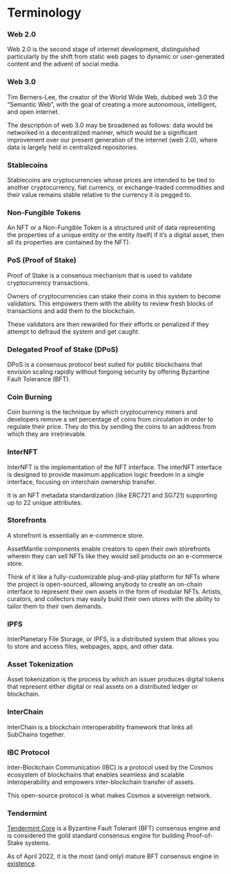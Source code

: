 # Terminology

### Web 2.0

Web 2.0 is the second stage of internet development, distinguished particularly by the shift from static web pages to dynamic or user-generated content and the advent of social media.

### Web 3.0

Tim Berners-Lee, the creator of the World Wide Web, dubbed web 3.0 the “Semantic Web”, with the goal of creating a more autonomous, intelligent, and open internet.

The description of web 3.0 may be broadened as follows: data would be networked in a decentralized manner, which would be a significant improvement over our present generation of the internet (web 2.0), where data is largely held in centralized repositories.

### Stablecoins

Stablecoins are cryptocurrencies whose prices are intended to be tied to another cryptocurrency, fiat currency, or exchange-traded commodities and their value remains stable relative to the currency it is pegged to.

### Non-Fungible Tokens

An NFT or a Non-Fungible Token is a structured unit of data representing the properties of a unique entity or the entity itself( if it’s a digital asset, then all its properties are contained by the NFT).

### PoS (Proof of Stake)

Proof of Stake is a consensus mechanism that is used to validate cryptocurrency transactions.

Owners of cryptocurrencies can stake their coins in this system to become validators. This empowers them with the ability to review fresh blocks of transactions and add them to the blockchain.

These validators are then rewarded for their efforts or penalized if they attempt to defraud the system and get caught.

### Delegated Proof of Stake (DPoS)

DPoS is a consensus protocol best suited for public blockchains that envision scaling rapidly without forgoing security by offering Byzantine Fault Tolerance (BFT).

### Coin Burning

Coin burning is the technique by which cryptocurrency miners and developers remove a set percentage of coins from circulation in order to regulate their price. They do this by sending the coins to an address from which they are irretrievable.

### InterNFT

InterNFT is the implementation of the NFT interface. The interNFT interface is designed to provide maximum application logic freedom in a single interface, focusing on interchain ownership transfer.

It is an NFT metadata standardization (like ERC721 and SG721) supporting up to 22 unique attributes.

### Storefronts

A storefront is essentially an e-commerce store.

AssetMantle components enable creators to open their own storefronts wherein they can sell NFTs like they would sell products on an e-commerce store.

Think of it like a fully-customizable plug-and-play platform for NFTs where the project is open-sourced, allowing anybody to create an on-chain interface to represent their own assets in the form of modular NFTs. Artists, curators, and collectors may easily build their own stores with the ability to tailor them to their own demands.

### IPFS

InterPlanetary File Storage, or IPFS, is a distributed system that allows you to store and access files, webpages, apps, and other data.

### Asset Tokenization

Asset tokenization is the process by which an issuer produces digital tokens that represent either digital or real assets on a distributed ledger or blockchain.

### InterChain

InterChain is a blockchain interoperability framework that links all SubChains together.

### IBC Protocol

Inter-Blockchain Communication (IBC) is a protocol used by the Cosmos ecosystem of blockchains that enables seamless and scalable interoperability and empowers inter-blockchain transfer of assets.

This open-source protocol is what makes Cosmos a sovereign network.

### Tendermint

[Tendermint Core](https://docs.tendermint.com/) is a Byzantine Fault Tolerant (BFT) consensus engine and is considered the gold standard consensus engine for building Proof-of-Stake systems.

As of April 2022, it is the most (and only) mature BFT consensus engine in [existence](https://docs.cosmos.network/v0.44/intro/overview.html).

